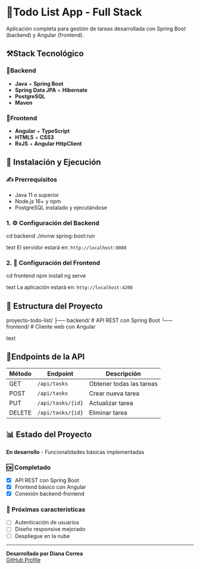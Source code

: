 # 📒Todo List App - Full Stack

Aplicación completa para gestión de tareas desarrollada con Spring Boot (backend) y Angular (frontend).

## ⚒️Stack Tecnológico

### 🔶Backend
- **Java** + **Spring Boot**
- **Spring Data JPA** + **Hibernate**
- **PostgreSQL**
- **Maven**

### 🔷Frontend
- **Angular** + **TypeScript**
- **HTML5** + **CSS3**
- **RxJS** + **Angular HttpClient**

## 🚀 Instalación y Ejecución

### ✍️ Prerrequisitos
- Java 11 o superior
- Node.js 16+ y npm
- PostgreSQL instalado y ejecutándose

###  1. ⚙️ Configuración del Backend
cd backend
./mvnw spring-boot:run

text
El servidor estará en: `http://localhost:8080`

### 2. 🎨 Configuración del Frontend
cd frontend
npm install
ng serve

text
La aplicación estará en: `http://localhost:4200`

## 📁 Estructura del Proyecto
proyecto-todo-list/
├── backend/ # API REST con Spring Boot
└── frontend/ # Cliente web con Angular

text

## 🔌Endpoints de la API

| Método | Endpoint | Descripción |
|--------|----------|-------------|
| GET | `/api/tasks` | Obtener todas las tareas |
| POST | `/api/tasks` | Crear nueva tarea |
| PUT | `/api/tasks/{id}` | Actualizar tarea |
| DELETE | `/api/tasks/{id}` | Eliminar tarea |

## 📊 Estado del Proyecto

**En desarrollo** - Funcionalidades básicas implementadas

### 🆗 Completado
- [x] API REST con Spring Boot
- [x] Frontend básico con Angular
- [x] Conexión backend-frontend

### 📅 Próximas características
- [ ] Autenticación de usuarios
- [ ] Diseño responsive mejorado
- [ ] Despliegue en la nube

---

**Desarrollado por Diana Correa**  
[GitHub Profile](https://github.com/dianacorrea-1527)

